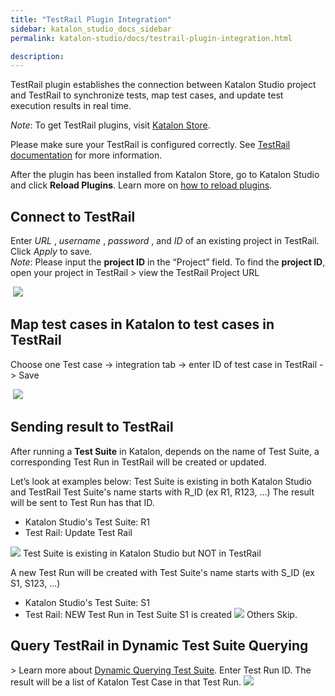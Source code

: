 ```yaml
---
title: "TestRail Plugin Integration" 
sidebar: katalon_studio_docs_sidebar
permalink: katalon-studio/docs/testrail-plugin-integration.html

description: 
---
```

TestRail plugin establishes the connection between Katalon Studio project and TestRail to synchronize tests, map test cases, and update test execution results in real time.

*Note*: To get TestRail plugins, visit [Katalon Store](https://store.katalon.com).

Please make sure your TestRail is configured correctly. See [TestRail documentation](http://docs.gurock.com/testrail-userguide/start) for more information.

After the plugin has been installed from Katalon Store, go to Katalon Studio and click **Reload Plugins**. Learn more on [how to reload plugins](https://docs.katalon.com/katalon-store/docs/user/access-store-in-KS.html#reload-plugins).

## Connect to TestRail
Enter *URL* , *username* , *password* , and *ID* of an existing project in TestRail. Click *Apply* to save.    
*Note*: Please input the **project ID** in the “Project” field. To find the **project ID**, open your project in TestRail > view the TestRail Project URL 

 ![](../../images/katalon-studio/docs/testrail-plugin-integration/1_connect.png)
## Map test cases in Katalon to test cases in TestRail
Choose one Test case -&gt; integration tab -&gt; enter ID of test case in TestRail -&gt; Save

 ![](../../images/katalon-studio/docs/testrail-plugin-integration/2_mapping.png)
## Sending result to TestRail

After running a **Test Suite** in Katalon, depends on the name of Test Suite, a corresponding Test Run in TestRail will be created or updated.

Let’s look at examples below:
Test Suite is existing in both Katalon Studio and TestRail
Test Suite's name starts with R_ID (ex R1, R123, ...) The result will be sent to Test Run has that ID.

* Katalon Studio's Test Suite: R1
* Test Rail: Update Test Rail

![](../../images/katalon-studio/docs/testrail-plugin-integration/3_1_sending.png)
Test Suite is existing in Katalon Studio but NOT in TestRail

A new Test Run will be created with Test Suite's name starts with S_ID (ex S1, S123, ...)
* Katalon Studio's Test Suite: S1
* Test Rail: NEW Test Run in Test Suite S1 is created
![](../../images/katalon-studio/docs/testrail-plugin-integration/3_2_sending.png)
Others
Skip.

## Query TestRail in Dynamic Test Suite Querying
&gt; Learn more about [Dynamic Querying Test Suite](https://docs.katalon.com/katalon-studio/docs/dynamic-querying-test-suite.html).
Enter Test Run ID. The result will be a list of Katalon Test Case in that Test Run.
![](../../images/katalon-studio/docs/testrail-plugin-integration/4_querying.png)



